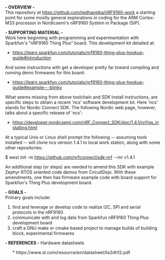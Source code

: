 **- OVERVIEW -**<br />
This repository at https://github.com/tedhavelka/nRF9160-work a starting point for some mostly general explorations in coding for the ARM Cortex-M33 processor in Nordicsemi's nRF9160 System in Package (SiP).

**- SUPPORTING MATERIAL -**<br />
Work here beginning with programming and experimentation with Sparkfun's "nRF9160 Thing Plus" board. This development kit detailed at:
*  https://learn.sparkfun.com/tutorials/nrf9160-thing-plus-hookup-guide#introduction

And some instructions with get a developer pretty far toward compiling and running demo firmwares for this board:
*  https://learn.sparkfun.com/tutorials/nrf9160-thing-plus-hookup-guide#example---blinky

What seems missing from above toolchain and SDK install instructions, are specific steps to obtain a recent 'ncs' software development kit.  Here 'ncs' stands for Nordic Connect SDK.  The following Nordic web page, however, talks about a specific release of 'ncs':
*  https://developer.nordicsemi.com/nRF_Connect_SDK/doc/1.4.1/nrf/gs_installing.html

At a typical Unix or Linux shell prompt the following -- assuming tools installed -- will clone ncs version 1.4.1 to local work station, along with some other repositories:

$ west init -m https://github.com/nrfconnect/sdk-nrf --mr v1.4.1

An additional step (or steps) are needed to amend this SDK with example Zephyr RTOS oriented code demos from CircuitDojo.  With these amendments, one then has firmware example code with board support for Sparkfun's Thing Plus development board.

**- GOALS -**<br />
Primary goals include:
1.  find and leverage or develop code to realize I2C, SPI and serial protocols in the nRF9160
2.  communicate with and log data from Sparkfun nRF9160 Thing Plus development board
3.  craft a GNU make or cmake based project to manage builds of building block, experimental firmwares

**- REFERENCES -**
Hardware datasheets
<ul><!-- wrong use of HTML 'ul' tag pair, must find markdown indenting syntax - TMH -->
*  https://www.st.com/resource/en/datasheet/lis2dh12.pdf
</ul>


